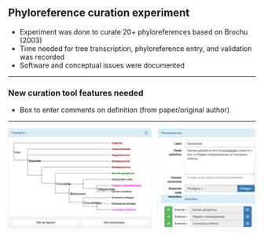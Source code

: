 ## Phyloreference curation experiment 

* Experiment was done to curate 20+ phyloreferences based on Brochu (2003)
* Time needed for tree transcription, phyloreference entry, and validation was recorded
* Software and conceptual issues were documented

---

### New curation tool features needed

- Box to enter comments on definition (from paper/original author)

---

![Gavialoidea not matched](https://github.com/GZhang2/slides/blob/master/assets/Screen%20Shot%202018-04-25%20at%2010.21.05%20PM.png)
